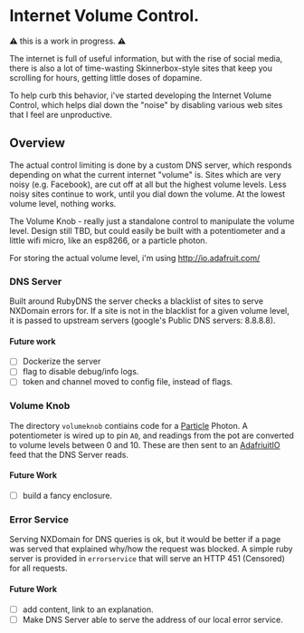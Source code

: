 # Internet Volume Control.

:warning: this is a work in progress. :warning:

The internet is full of useful information, but with the rise of social media,
there is also a lot of time-wasting Skinnerbox-style sites that keep you
scrolling for hours, getting little doses of dopamine.

To help curb this behavior, i've started developing the Internet Volume
Control, which helps dial down the "noise" by disabling various web sites that
I feel are unproductive.

## Overview

The actual control limiting is done by a custom DNS server, which responds
depending on what the current internet "volume" is. Sites which are very noisy
(e.g. Facebook), are cut off at all but the highest volume levels. Less noisy
sites continue to work, until you dial down the volume. At the lowest volume
level, nothing works.

The Volume Knob - really just a standalone control to manipulate the volume
level. Design still TBD, but could easily be built with a potentiometer and a
little wifi micro, like an esp8266, or a particle photon.

For storing the actual volume level, i'm using http://io.adafruit.com/

### DNS Server

Built around RubyDNS the server checks a blacklist of sites to serve NXDomain
errors for. If a site is not in the blacklist for a given volume level, it is
passed to upstream servers (google's Public DNS servers: 8.8.8.8).

#### Future work

 * [ ] Dockerize the server
 * [ ] flag to disable debug/info logs.
 * [ ] token and channel moved to config file, instead of flags.

### Volume Knob

The directory `volumeknob` contiains code for a [Particle](http://particle.io)
Photon.
A potentiometer is wired up to pin `A0`, and readings from the pot are
converted to volume levels between 0 and 10.  These are then sent to an
[AdafriuitIO](http://io.adafruit.com) feed that the DNS Server reads.

#### Future Work

 * [ ] build a fancy enclosure.

### Error Service

Serving NXDomain for DNS queries is ok, but it would be better if a page was
served that explained why/how the request was blocked. A simple ruby server is
provided in `errorservice` that will serve an HTTP 451 (Censored) for all
requests.

#### Future Work

  * [ ] add content, link to an explanation.
  * [ ] Make DNS Server able to serve the address of our local error service.
